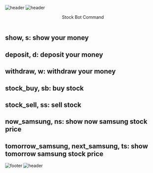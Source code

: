 ![header](https://capsule-render.vercel.app/api?type=waving&color=#A2E9FF&fontColor=d6ace6&height=300&section=header&text=Stock%20Bot&fontSize=90&animation=fadeIn&fontAlignY=38&desc=[WARNING]%20Just%20For%20Fun.&descAlignY=51&descAlign=62)
![header](https://capsule-render.vercel.app/api?text=Hello%World!&fontColor=d6ace6)

<center>Stock Bot Command</center>
<br>
<h2>show, s: show your money</h2>
<h2>deposit, d: deposit your money</h2>
<h2>withdraw, w: withdraw your money</h2>
<h2>stock_buy, sb: buy stock</h2>
<h2>stock_sell, ss: sell stock</h2>
<h2>now_samsung, ns: show now samsung stock price</h2>
<h2>tomorrow_samsung, next_samsung, ts: show tomorrow samsung stock price</h2>

![footer](https://capsule-render.vercel.app/api?type=wave&color=#A2E9FF&fontColor=d6ace6&height=200&section=footer&text=Now,%20Have%20Fun%20With%20Bot!&fontSize=70)
![header](https://capsule-render.vercel.app/api?text=Hello%World!&fontColor=d6ace6)
